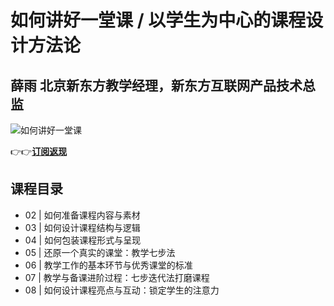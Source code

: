 如何讲好一堂课 / 以学生为中心的课程设计方法论
========================

薛雨 **北京新东方教学经理，新东方互联网产品技术总监**
-----------------------------

![如何讲好一堂课](https://www.geekgay.com/storage/geek/geek_ea36069034d6b0a686f767832dbdf3fd.jpg)  
  
👉👉[**订阅返现**](https://time.geekbang.org/column/intro/100085401?code=RnyTGTICdmKHeLdykRQok8-liL7ie-7O9iQeAnbih4o%3D "如何讲好一堂课")  
  
课程目录
----

  
  
- 02 | 如何准备课程内容与素材
- 03 | 如何设计课程结构与逻辑
- 04 | 如何包装课程形式与呈现
- 05 | 还原一个真实的课堂：教学七步法
- 06 | 教学工作的基本环节与优秀课堂的标准
- 07 | 教学与备课进阶过程：七步迭代法打磨课程
- 08 | 如何设计课程亮点与互动：锁定学生的注意力